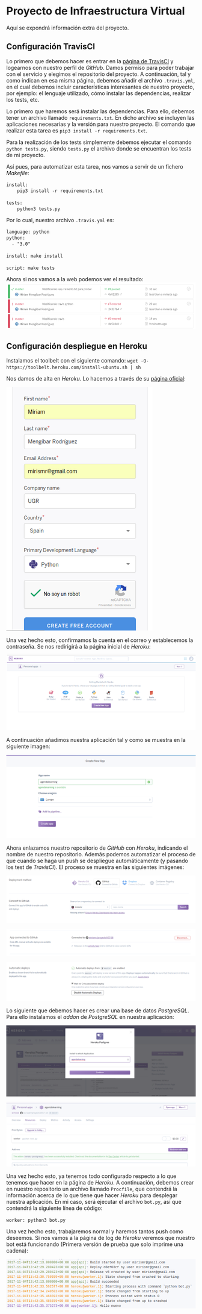 # Proyecto de Infraestructura Virtual
Aquí se expondrá información extra del proyecto.

## Configuración TravisCI

Lo primero que debemos hacer es entrar en la [página de TravisCI](https://travis-ci.org/) y logearnos con nuestro perfil de *GitHub*. Damos permiso para poder trabajar con el servicio y elegimos el repositorio del proyecto.
A continuación, tal y como indican en esa misma página, debemos añadir el archivo `.travis.yml`, en el cual debemos incluir características interesantes de nuestro proyecto, por ejemplo: el lenguaje utilizado, cómo instalar las dependencias, realizar los tests, etc.

Lo primero que haremos será instalar las dependencias. Para ello, debemos tener un archivo llamado `requirements.txt`. En dicho archivo se incluyen las aplicaciones necesarias y la versión para nuestro proyecto. El comando que realizar esta tarea es `pip3 install -r requirements.txt`.

Para la realización de los tests simplemente debemos ejecutar el comando `python tests.py`, siendo `tests.py` el archivo donde se encuentran los tests de mi proyecto.

Así pues, para automatizar esta tarea, nos vamos a servir de un fichero *Makefile*:
~~~
install:
    pip3 install -r requirements.txt

tests:
    python3 tests.py
~~~

Por lo cual, nuestro archivo `.travis.yml` es:
~~~
language: python
python:
  - "3.0"

install: make install

script: make tests
~~~

Ahora si nos vamos a la web podemos ver el resultado:
![Build passed](img/1.png)


## Configuración despliegue en Heroku
Instalamos el toolbelt con el siguiente comando: `wget -O- https://toolbelt.heroku.com/install-ubuntu.sh | sh`

Nos damos de alta en *Heroku*. Lo hacemos a través de su [página oficial](https://signup.heroku.com/?c=70130000001x9jEAAQ):

![Registro](img/2.png)

Una vez hecho esto, confirmamos la cuenta en el correo y establecemos la contraseña. Se nos redirigirá a la página inicial de *Heroku*:

![Logeados](img/3.png)

A continuación añadimos nuestra aplicación tal y como se muestra en la siguiente imagen:

![Añadir app](img/4.png)

Ahora enlazamos nuestro repositorio de *GitHub* con *Heroku*, indicando el nombre de nuestro repositorio. Además podemos automatizar el proceso de que cuando se haga un push se despliegue automáticamente (y pasando los test de *TravisCI*). El proceso se muestra en las siguientes imágenes:

![Enlace](img/5.png)

![Enlace](img/6.png)

![Enlace](img/7.png)

Lo siguiente que debemos hacer es crear una base de datos *PostgreSQL*. Para ello instalamos el *addon* de *PostgreSQL* en nuestra aplicación:

![Base de datos](img/8.png)

![Base de datos](img/9.png)

Una vez hecho esto, ya tenemos todo configurado respecto a lo que tenemos que hacer en la página de *Heroku*. A continuación, debemos crear en nuestro repositorio un archivo llamado `Procfile`, que contendrá la información acerca de lo que tiene que hacer *Heroku* para desplegar nuestra aplicación. En mi caso, será ejecutar el archivo `bot.py`, así que contendrá la siguiente línea de código:

`worker: python3 bot.py`

Una vez hecho esto, trabajaremos normal y haremos tantos push como deseemos. Si nos vamos a la página de log de *Heroku* veremos que nuestro bot está funcionando (Primera versión de prueba que solo imprime una cadena):

![Prueba despliegue bot](img/10.png)

